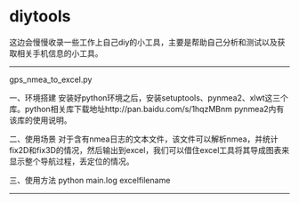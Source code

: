 diytools
========
这边会慢慢收录一些工作上自己diy的小工具，主要是帮助自己分析和测试以及获取相关手机信息的小工具。

******************************************************************
gps_nmea_to_excel.py

一、环境搭建
安装好python环境之后，安装setuptools、pynmea2、xlwt这三个库。python相关库下载地址http://pan.baidu.com/s/1hqzMBnm
pynmea2内有该库的使用说明。

二、使用场景
对于含有nmea日志的文本文件，该文件可以解析nmea，并统计fix2D和fix3D的情况，然后输出到excel，我们可以借住excel工具将其导成图表来显示整个导航过程，丢定位的情况。

三、使用方法
python main.log excelfilename
******************************************************************
